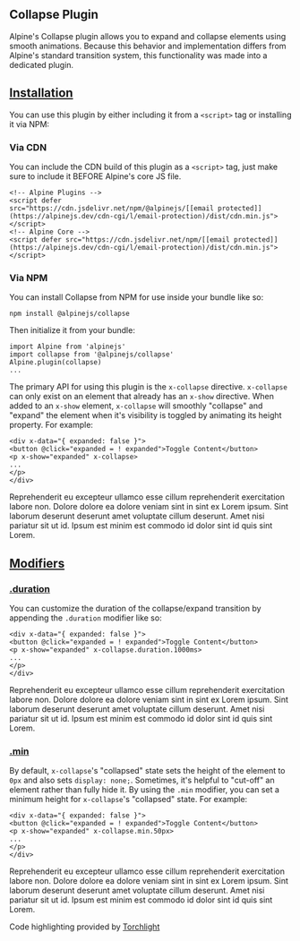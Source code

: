 ## Collapse Plugin


Alpine's Collapse plugin allows you to expand and collapse elements using smooth animations.
Because this behavior and implementation differs from Alpine's standard transition system, this functionality was made into a dedicated plugin.


## [Installation](#installation)


You can use this plugin by either including it from a `<script>` tag or installing it via NPM:


### Via CDN


You can include the CDN build of this plugin as a `<script>` tag, just make sure to include it BEFORE Alpine's core JS file.
```
<!-- Alpine Plugins -->
<script defer src="https://cdn.jsdelivr.net/npm/@alpinejs/[[email protected]](https://alpinejs.dev/cdn-cgi/l/email-protection)/dist/cdn.min.js"></script>
<!-- Alpine Core -->
<script defer src="https://cdn.jsdelivr.net/npm/[[email protected]](https://alpinejs.dev/cdn-cgi/l/email-protection)/dist/cdn.min.js"></script>
```


### Via NPM


You can install Collapse from NPM for use inside your bundle like so:
```
npm install @alpinejs/collapse
```
Then initialize it from your bundle:
```
import Alpine from 'alpinejs'
import collapse from '@alpinejs/collapse'
Alpine.plugin(collapse)
...
```
The primary API for using this plugin is the `x-collapse` directive.
`x-collapse` can only exist on an element that already has an `x-show` directive. When added to an `x-show` element, `x-collapse` will smoothly "collapse" and "expand" the element when it's visibility is toggled by animating its height property.
For example:
```
<div x-data="{ expanded: false }">
<button @click="expanded = ! expanded">Toggle Content</button>
<p x-show="expanded" x-collapse>
...
</p>
</div>
```

Reprehenderit eu excepteur ullamco esse cillum reprehenderit exercitation labore non. Dolore dolore ea dolore veniam sint in sint ex Lorem ipsum. Sint laborum deserunt deserunt amet voluptate cillum deserunt. Amet nisi pariatur sit ut id. Ipsum est minim est commodo id dolor sint id quis sint Lorem.


## [Modifiers](#modifiers)



### [.duration](#dot-duration)


You can customize the duration of the collapse/expand transition by appending the `.duration` modifier like so:
```
<div x-data="{ expanded: false }">
<button @click="expanded = ! expanded">Toggle Content</button>
<p x-show="expanded" x-collapse.duration.1000ms>
...
</p>
</div>
```

Reprehenderit eu excepteur ullamco esse cillum reprehenderit exercitation labore non. Dolore dolore ea dolore veniam sint in sint ex Lorem ipsum. Sint laborum deserunt deserunt amet voluptate cillum deserunt. Amet nisi pariatur sit ut id. Ipsum est minim est commodo id dolor sint id quis sint Lorem.


### [.min](#dot-min)


By default, `x-collapse`'s "collapsed" state sets the height of the element to `0px` and also sets `display: none;`.
Sometimes, it's helpful to "cut-off" an element rather than fully hide it. By using the `.min` modifier, you can set a minimum height for `x-collapse`'s "collapsed" state. For example:
```
<div x-data="{ expanded: false }">
<button @click="expanded = ! expanded">Toggle Content</button>
<p x-show="expanded" x-collapse.min.50px>
...
</p>
</div>
```

Reprehenderit eu excepteur ullamco esse cillum reprehenderit exercitation labore non. Dolore dolore ea dolore veniam sint in sint ex Lorem ipsum. Sint laborum deserunt deserunt amet voluptate cillum deserunt. Amet nisi pariatur sit ut id. Ipsum est minim est commodo id dolor sint id quis sint Lorem.

Code highlighting provided by [Torchlight](https://torchlight.dev/)